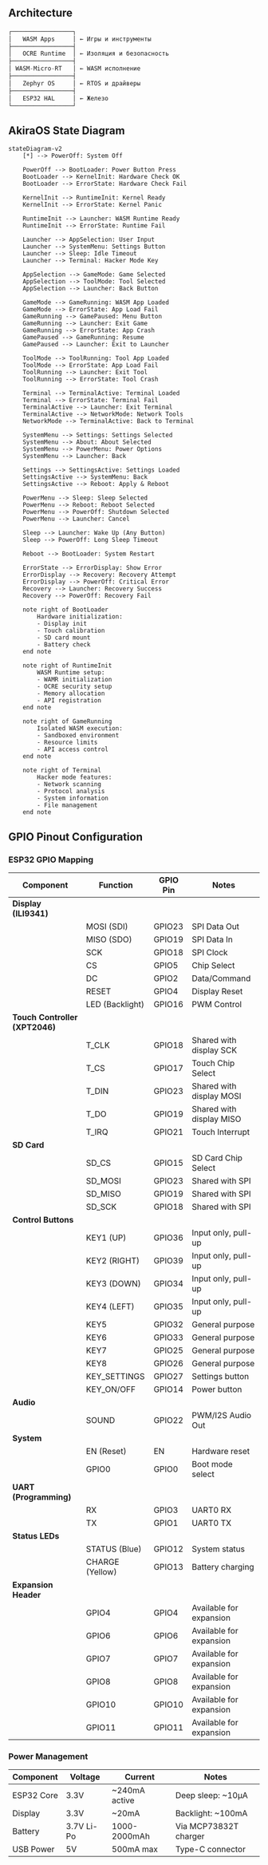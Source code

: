 ## **Architecture**

```c
┌─────────────────┐
│   WASM Apps     │ ← Игры и инструменты
├─────────────────┤
│   OCRE Runtime  │ ← Изоляция и безопасность  
├─────────────────┤
│ WASM-Micro-RT   │ ← WASM исполнение
├─────────────────┤
│   Zephyr OS     │ ← RTOS и драйверы
├─────────────────┤
│   ESP32 HAL     │ ← Железо
└─────────────────┘
```

## AkiraOS State Diagram

```mermaid
stateDiagram-v2
    [*] --> PowerOff: System Off
    
    PowerOff --> BootLoader: Power Button Press
    BootLoader --> KernelInit: Hardware Check OK
    BootLoader --> ErrorState: Hardware Check Fail
    
    KernelInit --> RuntimeInit: Kernel Ready
    KernelInit --> ErrorState: Kernel Panic
    
    RuntimeInit --> Launcher: WASM Runtime Ready
    RuntimeInit --> ErrorState: Runtime Fail
    
    Launcher --> AppSelection: User Input
    Launcher --> SystemMenu: Settings Button
    Launcher --> Sleep: Idle Timeout
    Launcher --> Terminal: Hacker Mode Key
    
    AppSelection --> GameMode: Game Selected
    AppSelection --> ToolMode: Tool Selected
    AppSelection --> Launcher: Back Button
    
    GameMode --> GameRunning: WASM App Loaded
    GameMode --> ErrorState: App Load Fail
    GameRunning --> GamePaused: Menu Button
    GameRunning --> Launcher: Exit Game
    GameRunning --> ErrorState: App Crash
    GamePaused --> GameRunning: Resume
    GamePaused --> Launcher: Exit to Launcher
    
    ToolMode --> ToolRunning: Tool App Loaded
    ToolMode --> ErrorState: App Load Fail
    ToolRunning --> Launcher: Exit Tool
    ToolRunning --> ErrorState: Tool Crash
    
    Terminal --> TerminalActive: Terminal Loaded
    Terminal --> ErrorState: Terminal Fail
    TerminalActive --> Launcher: Exit Terminal
    TerminalActive --> NetworkMode: Network Tools
    NetworkMode --> TerminalActive: Back to Terminal
    
    SystemMenu --> Settings: Settings Selected
    SystemMenu --> About: About Selected
    SystemMenu --> PowerMenu: Power Options
    SystemMenu --> Launcher: Back
    
    Settings --> SettingsActive: Settings Loaded
    SettingsActive --> SystemMenu: Back
    SettingsActive --> Reboot: Apply & Reboot
    
    PowerMenu --> Sleep: Sleep Selected
    PowerMenu --> Reboot: Reboot Selected
    PowerMenu --> PowerOff: Shutdown Selected
    PowerMenu --> Launcher: Cancel
    
    Sleep --> Launcher: Wake Up (Any Button)
    Sleep --> PowerOff: Long Sleep Timeout
    
    Reboot --> BootLoader: System Restart
    
    ErrorState --> ErrorDisplay: Show Error
    ErrorDisplay --> Recovery: Recovery Attempt
    ErrorDisplay --> PowerOff: Critical Error
    Recovery --> Launcher: Recovery Success
    Recovery --> PowerOff: Recovery Fail
    
    note right of BootLoader
        Hardware initialization:
        - Display init
        - Touch calibration
        - SD card mount
        - Battery check
    end note
    
    note right of RuntimeInit
        WASM Runtime setup:
        - WAMR initialization
        - OCRE security setup
        - Memory allocation
        - API registration
    end note
    
    note right of GameRunning
        Isolated WASM execution:
        - Sandboxed environment
        - Resource limits
        - API access control
    end note
    
    note right of Terminal
        Hacker mode features:
        - Network scanning
        - Protocol analysis
        - System information
        - File management
    end note

```

## GPIO Pinout Configuration

### ESP32 GPIO Mapping

| Component | Function | GPIO Pin | Notes |
| --- | --- | --- | --- |
| **Display (ILI9341)** |  |  |  |
|  | MOSI (SDI) | GPIO23 | SPI Data Out |
|  | MISO (SDO) | GPIO19 | SPI Data In |
|  | SCK | GPIO18 | SPI Clock |
|  | CS | GPIO5 | Chip Select |
|  | DC | GPIO2 | Data/Command |
|  | RESET | GPIO4 | Display Reset |
|  | LED (Backlight) | GPIO16 | PWM Control |
| **Touch Controller (XPT2046)** |  |  |  |
|  | T_CLK | GPIO18 | Shared with display SCK |
|  | T_CS | GPIO17 | Touch Chip Select |
|  | T_DIN | GPIO23 | Shared with display MOSI |
|  | T_DO | GPIO19 | Shared with display MISO |
|  | T_IRQ | GPIO21 | Touch Interrupt |
| **SD Card** |  |  |  |
|  | SD_CS | GPIO15 | SD Card Chip Select |
|  | SD_MOSI | GPIO23 | Shared with SPI |
|  | SD_MISO | GPIO19 | Shared with SPI |
|  | SD_SCK | GPIO18 | Shared with SPI |
| **Control Buttons** |  |  |  |
|  | KEY1 (UP) | GPIO36 | Input only, pull-up |
|  | KEY2 (RIGHT) | GPIO39 | Input only, pull-up |
|  | KEY3 (DOWN) | GPIO34 | Input only, pull-up |
|  | KEY4 (LEFT) | GPIO35 | Input only, pull-up |
|  | KEY5 | GPIO32 | General purpose |
|  | KEY6 | GPIO33 | General purpose |
|  | KEY7 | GPIO25 | General purpose |
|  | KEY8 | GPIO26 | General purpose |
|  | KEY_SETTINGS | GPIO27 | Settings button |
|  | KEY_ON/OFF | GPIO14 | Power button |
| **Audio** |  |  |  |
|  | SOUND | GPIO22 | PWM/I2S Audio Out |
| **System** |  |  |  |
|  | EN (Reset) | EN | Hardware reset |
|  | GPIO0 | GPIO0 | Boot mode select |
| **UART (Programming)** |  |  |  |
|  | RX | GPIO3 | UART0 RX |
|  | TX | GPIO1 | UART0 TX |
| **Status LEDs** |  |  |  |
|  | STATUS (Blue) | GPIO12 | System status |
|  | CHARGE (Yellow) | GPIO13 | Battery charging |
| **Expansion Header** |  |  |  |
|  | GPIO4 | GPIO4 | Available for expansion |
|  | GPIO6 | GPIO6 | Available for expansion |
|  | GPIO7 | GPIO7 | Available for expansion |
|  | GPIO8 | GPIO8 | Available for expansion |
|  | GPIO10 | GPIO10 | Available for expansion |
|  | GPIO11 | GPIO11 | Available for expansion |

### Power Management

| Component | Voltage | Current | Notes |
| --- | --- | --- | --- |
| ESP32 Core | 3.3V | ~240mA active | Deep sleep: ~10µA |
| Display | 3.3V | ~20mA | Backlight: ~100mA |
| Battery | 3.7V Li-Po | 1000-2000mAh | Via MCP73832T charger |
| USB Power | 5V | 500mA max | Type-C connector |
